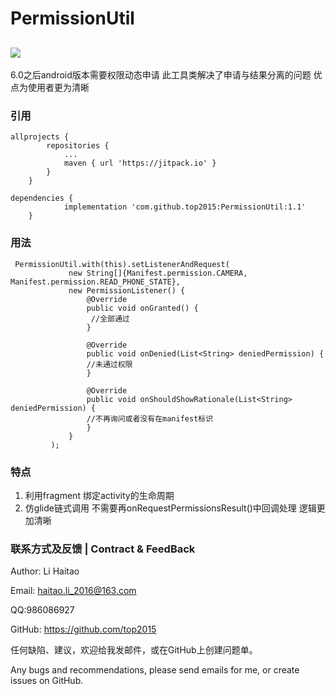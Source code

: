 # PermissionUtil
[![](https://jitpack.io/v/top2015/PermissionUtil.svg)](https://jitpack.io/#top2015/PermissionUtil)
------------
6.0之后android版本需要权限动态申请 此工具类解决了申请与结果分离的问题 优点为使用者更为清晰
### 引用
```
allprojects {
		repositories {
			...
			maven { url 'https://jitpack.io' }
		}
	}
```
```
dependencies {
	        implementation 'com.github.top2015:PermissionUtil:1.1'
	}
```
### 用法
```
 PermissionUtil.with(this).setListenerAndRequest(
             new String[]{Manifest.permission.CAMERA, Manifest.permission.READ_PHONE_STATE},
             new PermissionListener() {
                 @Override
                 public void onGranted() {
                  //全部通过
                 }
 
                 @Override
                 public void onDenied(List<String> deniedPermission) {
                 //未通过权限
                 }
 
                 @Override
                 public void onShouldShowRationale(List<String> deniedPermission) {
                 //不再询问或者没有在manifest标识
                 }
             }
         );
```
### 特点
1. 利用fragment 绑定activity的生命周期
2. 仿glide链式调用 不需要再onRequestPermissionsResult()中回调处理 逻辑更加清晰

### 联系方式及反馈 | Contract & FeedBack
Author: Li Haitao

Email: haitao.li_2016@163.com

QQ:986086927

GitHub: https://github.com/top2015

任何缺陷、建议，欢迎给我发邮件，或在GitHub上创建问题单。

Any bugs and recommendations, please send emails for me, or create issues on GitHub.
